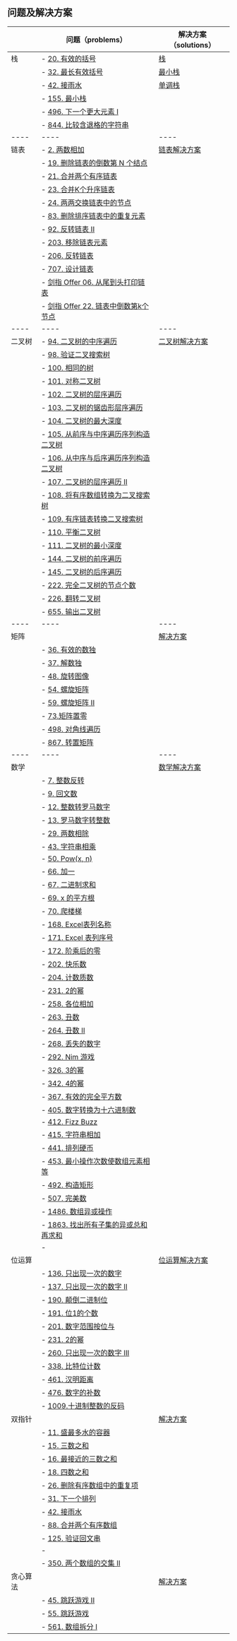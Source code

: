 ## 问题及解决方案
|     | 问题（problems）  |  解决方案（solutions）  |
|  ----  | ----  | ----  |
|  栈  | - [20. 有效的括号](https://leetcode-cn.com/problems/valid-parentheses/)  | [栈](src/solution/data_structures/stacks/stack.rs)  |
|    | - [32. 最长有效括号](https://leetcode-cn.com/problems/longest-valid-parentheses/)  | [最小栈](src/solution/data_structures/stacks/min_stack.rs)  |
|    | - [42. 接雨水](https://leetcode-cn.com/problems/trapping-rain-water/)  | [单调栈](src/solution/data_structures/stacks/monotonic_stack.rs)  |
|    | - [155. 最小栈](https://leetcode-cn.com/problems/min-stack/)  |   |
|    | - [496. 下一个更大元素 I](https://leetcode-cn.com/problems/next-greater-element-i/ )  |   |
|    | - [844. 比较含退格的字符串](https://leetcode-cn.com/problems/backspace-string-compare/ )  |  |
|  ----  | ----  | ----  |
| 链表  | - [2. 两数相加](https://leetcode-cn.com/problems/add-two-numbers/ )  | [链表解决方案](src/solution/data_structures/lists/linked_list.rs ) |
|       | - [19. 删除链表的倒数第 N 个结点](https://leetcode-cn.com/problems/remove-nth-node-from-end-of-list/ )  |  |
|       | - [21. 合并两个有序链表](https://leetcode-cn.com/problems/merge-two-sorted-lists/ )  |  |
|       | - [23. 合并K个升序链表](https://leetcode-cn.com/problems/merge-k-sorted-lists/ )  |  |
|       | - [24. 两两交换链表中的节点 ](https://leetcode-cn.com/problems/swap-nodes-in-pairs/)  |  |
|       | - [83. 删除排序链表中的重复元素](https://leetcode-cn.com/problems/remove-duplicates-from-sorted-list/ )  |  |
|       | - [92. 反转链表 II  ](https://leetcode-cn.com/problems/reverse-linked-list-ii/)  |  |
|       | - [203. 移除链表元素](https://leetcode-cn.com/problems/remove-linked-list-elements/ )  |  |
|       | - [206. 反转链表](https://leetcode-cn.com/problems/reverse-linked-list/ )  |  |
|       | - [707. 设计链表](https://leetcode-cn.com/problems/design-linked-list/ )   |  |
|       | - [剑指 Offer 06. 从尾到头打印链表 ](https://leetcode-cn.com/problems/cong-wei-dao-tou-da-yin-lian-biao-lcof/)   |  |
|       | - [剑指 Offer 22. 链表中倒数第k个节点](https://leetcode-cn.com/problems/lian-biao-zhong-dao-shu-di-kge-jie-dian-lcof/submissions/ )   |  |
|  ----  | ----  | ----  |
| 二叉树| - [94. 二叉树的中序遍历 ](https://leetcode-cn.com/problems/binary-tree-inorder-traversal/ ) | [二叉树解决方案](src/solution/data_structures/trees/binary_tree.rs ) |
|       | - [98. 验证二叉搜索树 ](https://leetcode-cn.com/problems/validate-binary-search-tree/) |  |
|       | - [100. 相同的树](https://leetcode-cn.com/problems/same-tree/ ) |  |
|       | - [101. 对称二叉树](https://leetcode-cn.com/problems/symmetric-tree/ ) |  |
|       | - [102. 二叉树的层序遍历](https://leetcode-cn.com/problems/binary-tree-level-order-traversal/ ) |  |
|       | - [103. 二叉树的锯齿形层序遍历](https://leetcode-cn.com/problems/binary-tree-zigzag-level-order-traversal/ ) |  |
|       | - [104. 二叉树的最大深度](https://leetcode-cn.com/problems/maximum-depth-of-binary-tree/ )
|       | - [105. 从前序与中序遍历序列构造二叉树](https://leetcode-cn.com/problems/construct-binary-tree-from-preorder-and-inorder-traversal/ ) |  |
|       | - [106. 从中序与后序遍历序列构造二叉树](https://leetcode-cn.com/problems/construct-binary-tree-from-inorder-and-postorder-traversal/ ) |  |
|       | - [107. 二叉树的层序遍历 II](https://leetcode-cn.com/problems/binary-tree-level-order-traversal-ii/ )|  |
|       | - [108. 将有序数组转换为二叉搜索树](https://leetcode-cn.com/problems/convert-sorted-array-to-binary-search-tree/ )|  |
|       | - [109. 有序链表转换二叉搜索树](https://leetcode-cn.com/problems/convert-sorted-list-to-binary-search-tree/)|  |
|       | - [110. 平衡二叉树](https://leetcode-cn.com/problems/balanced-binary-tree/ ) |  |
|       | - [111. 二叉树的最小深度](https://leetcode-cn.com/problems/minimum-depth-of-binary-tree/ ) |  |
|       | - [144. 二叉树的前序遍历](https://leetcode-cn.com/problems/binary-tree-preorder-traversal/ ) |  |
|       | - [145. 二叉树的后序遍历](https://leetcode-cn.com/problems/binary-tree-postorder-traversal/ ) |  |
|       | - [222. 完全二叉树的节点个数](https://leetcode-cn.com/problems/count-complete-tree-nodes/ ) |  |
|       | - [226. 翻转二叉树 ](https://leetcode-cn.com/problems/invert-binary-tree/ ) |  | 
|       | - [655. 输出二叉树](https://leetcode-cn.com/problems/print-binary-tree/) |  |
|  ----  | ----  | ----  |
| 矩阵|  | [解决方案](src/solution/data_structures/matrix/matrix.rs) |
| | - [36. 有效的数独]( https://leetcode-cn.com/problems/valid-sudoku/ ) |  |
| | - [37. 解数独]( https://leetcode-cn.com/problems/sudoku-solver/ ) |  |
| | - [48. 旋转图像]( https://leetcode-cn.com/problems/rotate-image/ ) |  |
| | - [54. 螺旋矩阵](  https://leetcode-cn.com/problems/spiral-matrix/ ) |  |
| | - [59. 螺旋矩阵 II]( https://leetcode-cn.com/problems/spiral-matrix-ii/ ) |  |
| | - [73.矩阵置零]( https://leetcode-cn.com/problems/set-matrix-zeroes/ ) |  |
| | - [498. 对角线遍历](  https://leetcode-cn.com/problems/diagonal-traverse/ ) |  |
| | - [867. 转置矩阵]( https://leetcode-cn.com/problems/transpose-matrix/ ) |  |
|  ----  | ----  | ----  |
| 数学|  | [数学解决方案](src/solution/math) |
| | - [7. 整数反转]( https://leetcode-cn.com/problems/reverse-integer/) |  |
| | - [9. 回文数]( https://leetcode-cn.com/problems/palindrome-number/) |  |
| | - [12. 整数转罗马数字](https://leetcode-cn.com/problems/integer-to-roman/ ) |  |
| | - [13. 罗马数字转整数](https://leetcode-cn.com/problems/roman-to-integer/ ) |  |
| | - [29. 两数相除 ](https://leetcode-cn.com/problems/divide-two-integers/ ) |  |
| | - [43. 字符串相乘]( https://leetcode-cn.com/problems/multiply-strings/ ) |  |
| | - [50. Pow(x, n)](https://leetcode-cn.com/problems/powx-n/ ) |  |
| | - [66. 加一](https://leetcode-cn.com/problems/plus-one/ ) |  |
| | - [67. 二进制求和](https://leetcode-cn.com/problems/add-binary/ ) |  |
| | - [69. x 的平方根 ](https://leetcode-cn.com/problems/sqrtx/ ) |  |
| | - [70. 爬楼梯 ]( https://leetcode-cn.com/problems/climbing-stairs/ ) |  |
| | - [168. Excel表列名称]( https://leetcode-cn.com/problems/excel-sheet-column-title/ ) |  |
| | - [171. Excel 表列序号](https://leetcode-cn.com/problems/excel-sheet-column-number/submissions/ ) |  |
| | - [172. 阶乘后的零](https://leetcode-cn.com/problems/factorial-trailing-zeroes/ ) |  |
| | - [202. 快乐数](https://leetcode-cn.com/problems/happy-number/ ) |  |
| | - [204. 计数质数]( https://leetcode-cn.com/problems/count-primes/ ) |  |
| | - [231. 2的幂]( https://leetcode-cn.com/problems/power-of-two/ ) |  |
| | - [258. 各位相加]( https://leetcode-cn.com/problems/add-digits/ ) |  |
| | - [263. 丑数]( https://leetcode-cn.com/problems/ugly-number/ ) |  |
| | - [264. 丑数 II](https://leetcode-cn.com/problems/ugly-number-ii/ ) |  |
| | - [268. 丢失的数字]( https://leetcode-cn.com/problems/missing-number/ ) |  |
| | - [292. Nim 游戏](https://leetcode-cn.com/problems/nim-game/ ) |  |
| | - [326. 3的幂](https://leetcode-cn.com/problems/power-of-three/ ) |  |
| | - [342. 4的幂]( https://leetcode-cn.com/problems/power-of-four/ ) |  |
| | - [367. 有效的完全平方数]( https://leetcode-cn.com/problems/valid-perfect-square/ ) |  |
| | - [405. 数字转换为十六进制数]( https://leetcode-cn.com/problems/convert-a-number-to-hexadecimal/ ) |  |
| | - [412. Fizz Buzz]( https://leetcode-cn.com/problems/fizz-buzz/ ) |  |
| | - [415. 字符串相加]( https://leetcode-cn.com/problems/add-strings/ ) |  |
| | - [441. 排列硬币]( https://leetcode-cn.com/problems/arranging-coins/ ) |  |
| | - [453. 最小操作次数使数组元素相等]( https://leetcode-cn.com/problems/minimum-moves-to-equal-array-elements/ ) |  |
| | - [492. 构造矩形]( https://leetcode-cn.com/problems/construct-the-rectangle/ ) |  |
| | - [507. 完美数]( https://leetcode-cn.com/problems/perfect-number/ ) |  |
| | - [1486. 数组异或操作](https://leetcode-cn.com/problems/xor-operation-in-an-array/ ) |  |
| | - [1863. 找出所有子集的异或总和再求和](https://leetcode-cn.com/problems/sum-of-all-subset-xor-totals/ ) |  |
| | - []( ) |  |
| 位运算|  | [位运算解决方案](src/solution/math/bitwise) |
|       | - [136. 只出现一次的数字]( https://leetcode-cn.com/problems/single-number/)  |  |
|       | - [137. 只出现一次的数字 II]( https://leetcode-cn.com/problems/single-number-ii/)  |  |
|       | - [190. 颠倒二进制位](https://leetcode-cn.com/problems/reverse-bits/ )    |  |
|       | - [191. 位1的个数](https://leetcode-cn.com/problems/number-of-1-bits/)    |  |
|       | - [201. 数字范围按位与](https://leetcode-cn.com/problems/bitwise-and-of-numbers-range/ )   |  |
|       | - [231. 2的幂](https://leetcode-cn.com/problems/power-of-two/)   |  |
|       | - [260. 只出现一次的数字 III](https://leetcode-cn.com/problems/single-number-iii/)  |  |
|       | - [338. 比特位计数](https://leetcode-cn.com/problems/counting-bits/ )   |  |
|       | - [461. 汉明距离](https://leetcode-cn.com/problems/hamming-distance/ ) |  |
|       | - [476. 数字的补数](https://leetcode-cn.com/problems/number-complement/ )   |  |
|       | - [1009.十进制整数的反码]( https://leetcode-cn.com/problems/complement-of-base-10-integer/ )   |  |
| 双指针|  | [解决方案](src/solution/algorithms/two_pointers/two_pointers.rs) |
| | - [11. 盛最多水的容器]( https://leetcode-cn.com/problems/container-with-most-water/ ) |  |
| | - [15. 三数之和](https://leetcode-cn.com/problems/3sum/ ) |  |
| | - [16. 最接近的三数之和]( https://leetcode-cn.com/problems/3sum-closest/ ) |  |
| | - [18. 四数之和](https://leetcode-cn.com/problems/4sum/ ) |  |
| | - [26. 删除有序数组中的重复项](https://leetcode-cn.com/problems/remove-duplicates-from-sorted-array/ ) |  |
| | - [31. 下一个排列]( https://leetcode-cn.com/problems/next-permutation/ ) |  |
| | - [42. 接雨水]( https://leetcode-cn.com/problems/trapping-rain-water/ ) |  |
| | - [88. 合并两个有序数组]( https://leetcode-cn.com/problems/merge-sorted-array/ ) |  |
| | - [125. 验证回文串](  https://leetcode-cn.com/problems/valid-palindrome/ ) |  |
| | - []( ) |  |
| | - [350. 两个数组的交集 II](https://leetcode-cn.com/problems/intersection-of-two-arrays-ii/ ) |  |
| 贪心算法|  | [解决方案](src/solution/algorithms/greedy/greedy.rs) |
| | - [45. 跳跃游戏 II]( https://leetcode-cn.com/problems/jump-game-ii/ ) |  |
| | - [55. 跳跃游戏]( https://leetcode-cn.com/problems/jump-game/ ) |  |
| | - [561. 数组拆分 I]( https://leetcode-cn.com/problems/array-partition-i/ ) |  |


